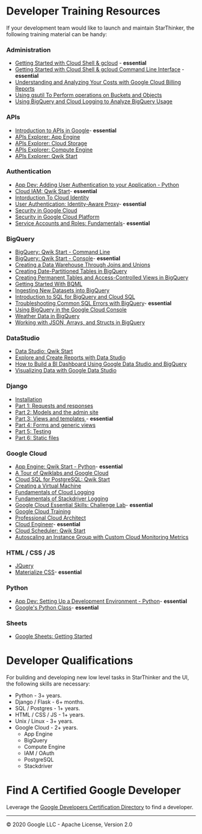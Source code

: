 # Developer Training Resources

If your development team would like to launch and maintain StarThinker, the following training material can be handy:

### Administration
- [Getting Started with Cloud Shell & gcloud](https://google.qwiklabs.com/focuses/563) - **essential**
- [Getting Started with Cloud Shell & gcloud Command Line Interface](https://google.qwiklabs.com/focuses/12663) - **essential**
- [Understanding and Analyzing Your Costs with Google Cloud Billing Reports](https://google.qwiklabs.com/focuses/6268)
- [Using gsutil To Perform operations on Buckets and Objects](https://google.qwiklabs.com/focuses/7530)
- [Using BigQuery and Cloud Logging to Analyze BigQuery Usage](https://google.qwiklabs.com/focuses/6100)

### APIs
- [Introduction to APIs in Google](https://google.qwiklabs.com/focuses/3473)- **essential**
- [APIs Explorer: App Engine](https://google.qwiklabs.com/focuses/3662)
- [APIs Explorer: Cloud Storage](https://google.qwiklabs.com/focuses/3632)
- [APIs Explorer: Compute Engine](https://google.qwiklabs.com/focuses/3523)
- [APIs Explorer: Qwik Start](https://google.qwiklabs.com/focuses/2457)

### Authentication
- [App Dev: Adding User Authentication to your Application - Python](https://google.qwiklabs.com/focuses/1071)
- [Cloud IAM: Qwik Start](https://google.qwiklabs.com/focuses/551)- **essential**
- [Intorduction To Cloud Identity](https://google.qwiklabs.com/courses/860)
- [User Authentication: Identity-Aware Proxy](https://google.qwiklabs.com/focuses/5562)- **essential**
- [Security in Google Cloud](https://google.qwiklabs.com/courses/1543)
- [Security in Google Cloud Platform](https://google.qwiklabs.com/courses/1443)
- [Service Accounts and Roles: Fundamentals](https://google.qwiklabs.com/focuses/1038)- **essential**

### BigQuery
- [BigQuery: Qwik Start - Command Line](https://google.qwiklabs.com/focuses/577)
- [BigQuery: Qwik Start - Console](https://google.qwiklabs.com/focuses/1145)- **essential**
- [Creating a Data Warehouse Through Joins and Unions](https://google.qwiklabs.com/focuses/3640)
- [Creating Date-Partitioned Tables in BigQuery](https://google.qwiklabs.com/focuses/3694)
- [Creating Permanent Tables and Access-Controlled Views in BigQuery](https://google.qwiklabs.com/focuses/3690)
- [Getting Started With BQML](https://google.qwiklabs.com/focuses/2157)
- [Ingesting New Datasets into BigQuery](https://google.qwiklabs.com/focuses/3692)
- [Introduction to SQL for BigQuery and Cloud SQL](https://google.qwiklabs.com/focuses/2802)
- [Troubleshooting Common SQL Errors with BigQuery](https://google.qwiklabs.com/focuses/3642)- **essential**
- [Using BigQuery in the Google Cloud Console](https://google.qwiklabs.com/focuses/3616)
- [Weather Data in BigQuery](https://google.qwiklabs.com/focuses/609)
- [Working with JSON, Arrays, and Structs in BigQuery](https://google.qwiklabs.com/focuses/3696)

### DataStudio
- [Data Studio: Qwik Start](https://google.qwiklabs.com/focuses/1005)
- [Explore and Create Reports with Data Studio](https://google.qwiklabs.com/focuses/3614)
- [How to Build a BI Dashboard Using Google Data Studio and BigQuery](https://google.qwiklabs.com/focuses/5538)
- [Visualizing Data with Google Data Studio](https://google.qwiklabs.com/focuses/1158)

### Django
- [Installation](https://docs.djangoproject.com/en/3.1/intro/install/)
- [Part 1: Requests and responses](https://docs.djangoproject.com/en/3.1/intro/tutorial01/)
- [Part 2: Models and the admin site ](https://docs.djangoproject.com/en/3.1/intro/tutorial02/)
- [Part 3: Views and templates ](https://docs.djangoproject.com/en/3.1/intro/tutorial03/)- **essential**
- [Part 4: Forms and generic views ](https://docs.djangoproject.com/en/3.1/intro/tutorial04/)
- [Part 5: Testing](https://docs.djangoproject.com/en/3.1/intro/tutorial05/)
- [Part 6: Static files ](https://docs.djangoproject.com/en/3.1/intro/tutorial06/)

### Google Cloud
- [App Engine: Qwik Start - Python](https://google.qwiklabs.com/focuses/1014)- **essential**
- [A Tour of Qwiklabs and Google Cloud](https://google.qwiklabs.com/focuses/2794)
- [Cloud SQL for PostgreSQL: Qwik Start](https://google.qwiklabs.com/focuses/937)
- [Creating a Virtual Machine](https://google.qwiklabs.com/focuses/3563)
- [Fundamentals of Cloud Logging](https://google.qwiklabs.com/focuses/10911)
- [Fundamentals of Stackdriver Logging](https://google.qwiklabs.com/focuses/6074)
- [Google Cloud Essential Skills: Challenge Lab](https://google.qwiklabs.com/focuses/1734)- **essential**
- [Google Cloud Training](https://inthecloud.withgoogle.com/training-discount/register.html)
- [Professional Cloud Architect](https://cloud.google.com/certification/cloud-architect)
- [Cloud Engineer](https://cloud.google.com/certification/cloud-engineer)- **essential**
- [Cloud Scheduler: Qwik Start](https://google.qwiklabs.com/focuses/3556)
- [Autoscaling an Instance Group with Custom Cloud Monitoring Metrics](https://google.qwiklabs.com/focuses/611)

### HTML / CSS / JS
- [JQuery](https://www.w3schools.com/jquery/)
- [Materialize CSS](https://materializecss.com/getting-started.html)- **essential**

### Python
- [App Dev: Setting Up a Development Environment - Python](https://google.qwiklabs.com/focuses/1074)- **essential**
- [Google's Python Class](https://developers.google.com/edu/python)- **essential**


### Sheets
- [Google Sheets: Getting Started](https://google.qwiklabs.com/focuses/5828)


# Developer Qualifications

For building and developing new low level tasks in StarThinker and the UI, the following skills are necessary:

- Python - 3+ years.
- Django / Flask - 6+ months.
- SQL / Postgres - 1+ years.
- HTML / CSS / JS - 1+ years.
- Unix / Linux - 3+ years.
- Google Cloud - 2+ years.
   - App Engine
   - BigQuery
   - Compute Engine
   - IAM / OAuth
   - PostgreSQL
   - Stackdriver

# Find A Certified Google Developer

Leverage the [Google Developers Certification Directory](https://developers.google.com/certification/directory) to find a developer.

---
&copy; 2020 Google LLC - Apache License, Version 2.0
